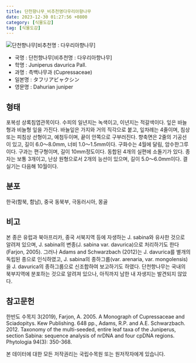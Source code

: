 ```yaml
---
title: 단천향나무_비추천명다우리아향나무
date: 2023-12-30 01:27:56 +0800
category: [식물도감]
tag: [식물도감]
---
```




![단천향나무[비추천명 : 다우리아향나무]](/fileUpload/plants/basic/Cupressaceae/Juniperus/15062/1_th2.JPG)
- 국명 : 단천향나무[비추천명 : 다우리아향나무]
- 학명 : Juniperus davurica Pall.
- 과명 : 측백나무과 (Cupressaceae)
- 일본명 : タフリアビャクシン
- 영문명 : Dahurian juniper


## 형태
포복성 상록침엽관목이다. 수피의 일년지는 녹색이고, 이년지는 적갈색이다. 잎은 바늘형과 비늘형 잎을 가진다. 바늘잎은 가지와 거의 직각으로 붙고, 잎차례는 4줄이며, 침상 또는 피침상 선형이고, 예첨두이며, 끝이 안쪽으로 구부러진다. 향축면은 2줄의 기공선이 있고, 길이 6.0～8.0mm, 너비 1.0～1.5mm이다. 구화수는 4월에 달림, 암수한그루이다. 구과는 편구형이며, 길이 10mm정도이다. 동합된 4개의 실편에 소돌기가 있다. 종자는 보통 3개이고, 난상 원형으로서 2개의 능선이 있으며, 길이 5.0～6.0mm이다. 결실기는 다음해 10월이다.
## 분포
한국(함북, 함남), 중국 동북부, 극동러시아, 몽골
## 비고
본 종은 유럽과 북아프리카, 중국 서북지역 등에 자생하는 J. sabina와 유사한 것으로 알려져 있으며, J. sabina의 변종(J. sabina var. davurica)으로 처리하기도 한다(Farjon, 2005). 그러나 Adams and Schwarzbach (2012)는 J. davurica를 별개의 독립된 종으로 인식하였고, J. sabina의 종하그룹(var. arenaria, var. mongolensis)을 J. davurica의 종하그룹으로 신조합하여 보고하기도 하였다. 단천향나무는 국내의 북부지역에 분포하는 것으로 알려져 있으나, 아직까지 남한 내 자생지는 발견되지 않았다.
## 참고문헌
한반도 수목지 3(2019), Farjon, A. 2005. A Monograph of Cupressaceae and Sciadopitys. Kew Publishing. 648 pp., Adams, R.P. and A.E. Schwarzbach. 2012. Taxonomy of the multi-seeded, entire leaf taxa of the Juniperus, section Sabina: sequence analysis of nrDNA and four cpDNA regions. Phytologia 94(3): 350-368.






본 데이터에 대한 모든 저작권리는 국립수목원 또는 원저작자에게 있습니다.
